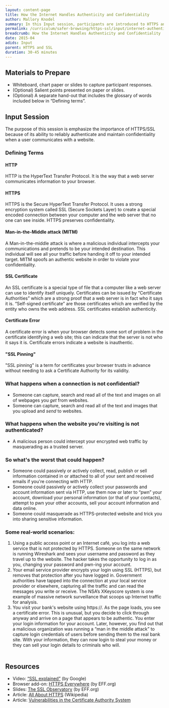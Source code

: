 ```yaml
---
layout: content-page
title: How the Internet Handles Authenticity and Confidentiality
author: Mallory Knodel
summary: In this Input session, participants are introduced to HTTPS and SSL connections and how they maintain confidentiality between a user and a server over a network connection.
permalink: /curriculum/safer-browsing/https-ssl/input/internet-authenticity-confidentiality/
breadcrumb: How the Internet Handles Authenticity and Confidentiality
date: 2015-04
adids: Input
parent: HTTPS and SSL
duration: 30-45 minutes
---
```


## Materials to Prepare ##


- Whiteboard, chart paper or slides to capture participant responses.
- (Optional) Salient points presented on paper or slides.
- (Optional) A separate hand-out that includes the glossary of words included below in “Defining terms”.

## Input Session 

The purpose of this session is emphasize the importance of HTTPS/SSL because of its ability to reliably authenticate and maintain confidentiality when a user communicates with a website.

### Defining Terms

#### HTTP

HTTP is the HyperText Transfer Protocol. It is the way that a web server communicates information to your browser.

#### HTTPS

HTTPS is the Secure HyperText Transfer Protocol. It uses a strong encryption system called SSL (Secure Sockets Layer) to create a special encoded connection between your computer and the web server that no one can see inside. HTTPS preserves confidentiality.

#### Man-in-the-Middle attack (MITM)

A Man-in-the-middle attack is where a malicious individual intercepts your communications and pretends to be your intended destination. This individual will see all your traffic before handing it off to your intended target. MITM spoofs an authentic website in order to violate your confidentiality.

#### SSL Certificate

An SSL certificate is a special type of file that a computer like a web server can use to identify itself uniquely. Certificates can be issued by “Certificate Authorities” which are a strong proof that a web server is in fact who it says it is. “Self-signed certificate” are those certificates which are verified by the entity who owns the web address. SSL certificates establish authenticity.

#### Certificate Error

A certificate error is when your browser detects some sort of problem in the certificate identifying a web site; this can indicate that the server is not who it says it is. Certificate errors indicate a website is inauthentic.

#### "SSL Pinning"

"SSL pinning" is a term for certificates your browser trusts in advance without needing to ask a Certificate Authority for its validity.

### What happens when a connection is not confidential?

- Someone can capture, search and read all of the text and images on all of webpages you *get* from websites.
- Someone can capture, search and read all of the text and images that you upload and *send* to websites.

### What happens when the website you're visiting is not authenticated?

 - A malicious person could intercept your encrypted web traffic by masquerading as a trusted server.

### So what's the worst that could happen?

- Someone could passively or actively collect, read, publish or sell information contained in or attached to all of your sent and received emails if you're connecting with HTTP.
- Someone could passively or actively collect your passwords and account information sent via HTTP, use them now or later to “pwn” your account, download your personal information (or that of your contacts), attempt to pwn your other accounts, sell your account information and data online.
- Someone could masquerade as HTTPS-protected website and trick you into sharing sensitive information.

### Some real-world scenarios:

1. Using a public access point or an Internet café, you log into a web service that is not protected by HTTPS. Someone on the same network is running Wireshark and sees your username and password as they travel up to the website. The hacker takes the opportunity to log in as you, changing your password and pwn-ing your account.
2. Your email service provider encrypts your login using SSL (HTTPS), but removes that protection after you have logged in. Government authorities have tapped into the connection at your local service provider or elsewhere, capturing all the traffic and can read the messages you write or receive. The NSA’s XKeyscore system is one example of massive network surveillance that scoops up Internet traffic for analysis.
3. You visit your bank's website using https://. As the page loads, you see a certificate error. This is unusual, but you decide to click through anyway and arrive on a page that appears to be authentic. You enter your login information for your account. Later, however, you find out that a malicious organization was running a “man in the middle attack” to capture login credentials of users before sending them to the real bank site. With your information, they can now login to steal your money or they can sell your login details to criminals who will.
<br><br>

## Resources
- Video: [“SSL explained”](https://www.youtube.com/watch?v=a72fHRr6MRU) (by Google)
- Browser add-on: [HTTPS Everywhere](https://www.eff.org/https-everywhere) (by EFF.org)
- Slides: [The SSL Observatory](https://www.eff.org/observatory) (by EFF.org)
- Article: [All About HTTPS](https://en.wikipedia.org/wiki/HTTPS) (Wikipedia)
- Article: [Vulnerabilities in the Certificate Authority System](https://www.eff.org/deeplinks/2011/12/2011-review-ever-clearer-vulnerabilities-certificate-authority-system)


